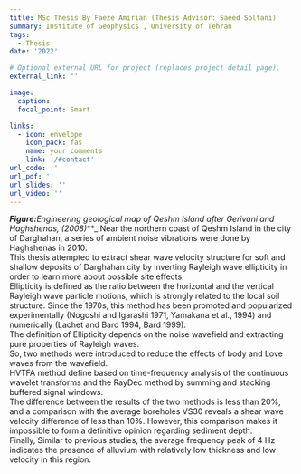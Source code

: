 ```yaml
---
title: MSc Thesis By Faeze Amirian (Thesis Advisor: Saeed Soltani)
summary: Institute of Geophysics , University of Tehran
tags:
  - Thesis
date: '2022'

# Optional external URL for project (replaces project detail page).
external_link: ''

image:
  caption: 
  focal_point: Smart

links:
  - icon: envelope
    icon_pack: fas
    name: your comments
    link: '/#contact'
url_code: ''
url_pdf: ''
url_slides: ''
url_video: ''
---
```

**_Figure:_**_Engineering geological map of Qeshm Island after Gerivani and Haghshenas, (2008)_**_
Near the northern coast of Qeshm Island in the city of Darghahan, a series of ambient noise vibrations were done by Haghshenas in 2010.<br />
This thesis attempted to extract shear wave velocity structure for soft and shallow deposits of Darghahan city by inverting Rayleigh wave ellipticity in order to learn more about possible site effects.<br />
Ellipticity is defined as the ratio between the horizontal and the vertical Rayleigh wave particle motions, which is strongly related to the local soil structure. Since the 1970s, this method has been promoted and popularized experimentally (Nogoshi and Igarashi 1971, Yamakana et al., 1994) and numerically (Lachet and Bard 1994, Bard 1999). <br />
The definition of Ellipticity depends on the noise wavefield and extracting pure properties of Rayleigh waves. <br />So, two methods were introduced to reduce the effects of body and Love waves from the wavefield.<br />
HVTFA method define based on time-frequency analysis of the continuous wavelet transforms and the RayDec method by summing and stacking buffered signal windows.<br />
The difference between the results of the two methods is less than 20%, and a comparison with the average boreholes VS30 reveals a shear wave velocity difference of less than 10%. However, this comparison makes it impossible to form a definitive opinion regarding sediment depth.<br />Finally, Similar to previous studies, the average frequency peak of 4 Hz indicates the presence of alluvium with relatively low thickness and low velocity in this region.<br /><br />